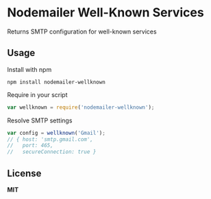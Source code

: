 # Nodemailer Well-Known Services

Returns SMTP configuration for well-known services

## Usage

Install with npm

    npm install nodemailer-wellknown

Require in your script

```javascript
var wellknown = require('nodemailer-wellknown');
```

Resolve SMTP settings

```javascript
var config = wellknown('Gmail');
// { host: 'smtp.gmail.com',
//   port: 465,
//   secureConnection: true }
```

## License

**MIT**